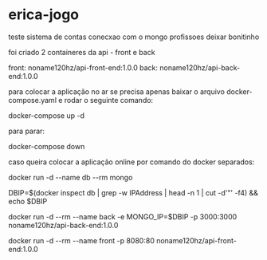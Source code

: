 # erica-jogo
teste
sistema de contas
conecxao com o mongo
profissoes
deixar bonitinho


foi criado 2 containeres da api - front e back

front: noname120hz/api-front-end:1.0.0
back: noname120hz/api-back-end:1.0.0

para colocar a aplicação no ar se precisa apenas baixar o arquivo docker-compose.yaml e rodar o seguinte comando:

docker-compose up -d

para parar:

docker-compose down

caso queira colocar a aplicação online por comando do docker separados:

docker run -d --name db --rm mongo

DBIP=$(docker inspect db | grep -w IPAddress | head -n 1 | cut -d'"' -f4) && echo $DBIP

docker run -d --rm --name back -e MONGO_IP=$DBIP -p 3000:3000 noname120hz/api-back-end:1.0.0

docker run -d --rm --name front -p 8080:80 noname120hz/api-front-end:1.0.0
